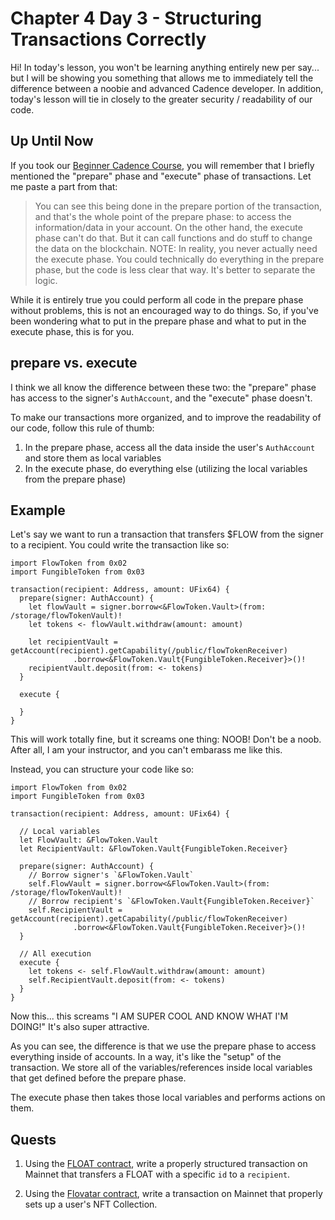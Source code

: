 # Chapter 4 Day 3 - Structuring Transactions Correctly

Hi! In today's lesson, you won't be learning anything entirely new per say... but I will be showing you something that allows me to immediately tell the difference between a noobie and advanced Cadence developer. In addition, today's lesson will tie in closely to the greater security / readability of our code.

## Up Until Now

If you took our <a href="https://github.com/emerald-dao/beginner-cadence-course" target="_blank">Beginner Cadence Course</a>, you will remember that I briefly mentioned the "prepare" phase and "execute" phase of transactions. Let me paste a part from that:

> You can see this being done in the prepare portion of the transaction, and that's the whole point of the prepare phase: to access the information/data in your account. On the other hand, the execute phase can't do that. But it can call functions and do stuff to change the data on the blockchain. NOTE: In reality, you never actually need the execute phase. You could technically do everything in the prepare phase, but the code is less clear that way. It's better to separate the logic.

While it is entirely true you could perform all code in the prepare phase without problems, this is not an encouraged way to do things. So, if you've been wondering what to put in the prepare phase and what to put in the execute phase, this is for you.

## prepare vs. execute

I think we all know the difference between these two: the "prepare" phase has access to the signer's `AuthAccount`, and the "execute" phase doesn't.

To make our transactions more organized, and to improve the readability of our code, follow this rule of thumb:

1. In the prepare phase, access all the data inside the user's `AuthAccount` and store them as local variables
2. In the execute phase, do everything else (utilizing the local variables from the prepare phase)

## Example

Let's say we want to run a transaction that transfers $FLOW from the signer to a recipient. You could write the transaction like so:

```cadence
import FlowToken from 0x02
import FungibleToken from 0x03

transaction(recipient: Address, amount: UFix64) {
  prepare(signer: AuthAccount) {
    let flowVault = signer.borrow<&FlowToken.Vault>(from: /storage/flowTokenVault)!
    let tokens <- flowVault.withdraw(amount: amount)

    let recipientVault = getAccount(recipient).getCapability(/public/flowTokenReceiver)
              .borrow<&FlowToken.Vault{FungibleToken.Receiver}>()!
    recipientVault.deposit(from: <- tokens)
  }

  execute {

  }
}
```

This will work totally fine, but it screams one thing: NOOB! Don't be a noob. After all, I am your instructor, and you can't embarass me like this.

Instead, you can structure your code like so:

```cadence
import FlowToken from 0x02
import FungibleToken from 0x03

transaction(recipient: Address, amount: UFix64) {

  // Local variables
  let FlowVault: &FlowToken.Vault
  let RecipientVault: &FlowToken.Vault{FungibleToken.Receiver}

  prepare(signer: AuthAccount) {
    // Borrow signer's `&FlowToken.Vault`
    self.FlowVault = signer.borrow<&FlowToken.Vault>(from: /storage/flowTokenVault)!
    // Borrow recipient's `&FlowToken.Vault{FungibleToken.Receiver}`
    self.RecipientVault = getAccount(recipient).getCapability(/public/flowTokenReceiver)
              .borrow<&FlowToken.Vault{FungibleToken.Receiver}>()!
  }

  // All execution
  execute {
    let tokens <- self.FlowVault.withdraw(amount: amount)
    self.RecipientVault.deposit(from: <- tokens)
  }
}
```

Now this... this screams "I AM SUPER COOL AND KNOW WHAT I'M DOING!" It's also super attractive. 

As you can see, the difference is that we use the prepare phase to access everything inside of accounts. In a way, it's like the "setup" of the transaction. We store all of the variables/references inside local variables that get defined before the prepare phase.

The execute phase then takes those local variables and performs actions on them.

## Quests

1. Using the <a href="https://flow-view-source.com/mainnet/account/0x2d4c3caffbeab845/contract/FLOAT">FLOAT contract</a>, write a properly structured transaction on Mainnet that transfers a FLOAT with a specific `id` to a `recipient`.

2. Using the <a href="https://flow-view-source.com/mainnet/account/0x921ea449dffec68a/contract/Flovatar">Flovatar contract</a>, write a transaction on Mainnet that properly sets up a user's NFT Collection.